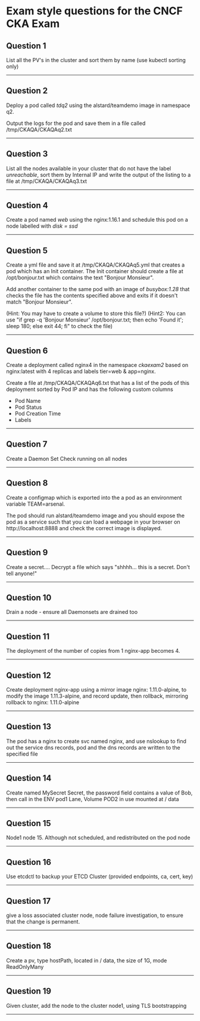 # Exam style questions for the CNCF CKA Exam

## Question 1

List all the PV's in the cluster and sort them by name (use kubectl sorting only)

---

## Question 2

Deploy a pod called *tdq2* using the alstard/teamdemo image in namespace q2.

Output the logs for the pod and save them in a file called /tmp/CKAQA/CKAQAq2.txt 

---

## Question 3

List all the nodes available in your cluster that do not have the label *unreachable*, sort them by Internal IP and write the output of the listing to a file at /tmp/CKAQA/CKAQAq3.txt

---

## Question 4

Create a pod named *web* using the nginx:1.16.1 and schedule this pod on a node labelled with *disk = ssd*

---

## Question 5

Create a yml file and save it at /tmp/CKAQA/CKAQAq5.yml that creates a pod which has an Init container. The Init container should create a file at /opt/bonjour.txt which contains the text "Bonjour Monsieur".

Add another container to the same pod with an image of *busybox:1.28* that checks the file has the contents specified above and exits if it doesn't match "Bonjour Monsieur".

(Hint: You may have to create a volume to store this file?)
(Hint2: You can use "if grep -q 'Bonjour Monsieur' /opt/bonjour.txt; then echo 'Found it'; sleep 180; else exit 44; fi" to check the file)

---

## Question 6

Create a deployment called nginx4 in the namespace *ckaexam2* based on nginx:latest with 4 replicas and labels tier=web & app=nginx.

Create a file at /tmp/CKAQA/CKAQAq6.txt that has a list of the pods of this deployment sorted by Pod IP and has the following custom columns

* Pod Name
* Pod Status
* Pod Creation Time
* Labels

---

## Question 7

Create a Daemon Set
Check running on all nodes

---

## Question 8

Create a configmap which is exported into the a pod as an environment variable TEAM=arsenal.

The pod should run alstard/teamdemo image and you should expose the pod as a service such that you can load a webpage in your browser
on http://localhost:8888 and check the correct image is displayed.

---

## Question 9

Create a secret.... Decrypt a file which says "shhhh... this is a secret. Don't tell anyone!"

---

## Question 10

Drain a node - ensure all Daemonsets are drained too

---

## Question 11

The deployment of the number of copies from 1 nginx-app becomes 4.

---

## Question 12

Create deployment nginx-app using a mirror image nginx: 1.11.0-alpine, to modify the image 1.11.3-alpine, and record update, then rollback, mirroring rollback to nginx: 1.11.0-alpine

---

## Question 13

The pod has a nginx to create svc named nginx, and use nslookup to find out the service dns records, pod and the dns records are written to the specified file

---

## Question 14

Create named MySecret Secret, the password field contains a value of Bob, then call in the ENV pod1 Lane, Volume POD2 in use mounted at / data

---

## Question 15

Node1 node 15. Although not scheduled, and redistributed on the pod node

---

## Question 16

Use etcdctl to backup your ETCD Cluster (provided endpoints, ca, cert, key)

---

## Question 17

give a loss associated cluster node, node failure investigation, to ensure that the change is permanent.

---

## Question 18

Create a pv, type hostPath, located in / data, the size of 1G, mode ReadOnlyMany

---

## Question 19

Given cluster, add the node to the cluster node1, using TLS bootstrapping

---

